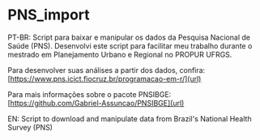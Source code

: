 # PNS_import
PT-BR: Script para baixar e manipular os dados da Pesquisa Nacional de Saúde (PNS).
Desenvolvi este script para facilitar meu trabalho durante o mestrado em Planejamento Urbano e Regional no PROPUR UFRGS.

Para desenvolver suas análises a partir dos dados, confira: [https://www.pns.icict.fiocruz.br/programacao-em-r/](url)

Para mais informações sobre o pacote PNSIBGE: [https://github.com/Gabriel-Assuncao/PNSIBGE](url)


EN: Script to download and manipulate data from Brazil's National Health Survey (PNS)

